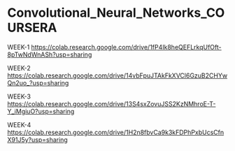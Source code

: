 # Convolutional_Neural_Networks_COURSERA

WEEK-1 https://colab.research.google.com/drive/1fP4Ik8heQEFLrkqUfOft-8pTwNdWnASh?usp=sharing

WEEK-2 https://colab.research.google.com/drive/14vbFpuJTAkFkXVCl6GzuB2CHYwQn2uo_?usp=sharing

WEEK-3 https://colab.research.google.com/drive/13S4sxZovuJSS2KzNMhroE-T-Y_iMgiuO?usp=sharing

WEEK-4 https://colab.research.google.com/drive/1H2n8fbvCa9k3kFDPhPxbUcsCfnX91J5y?usp=sharing
